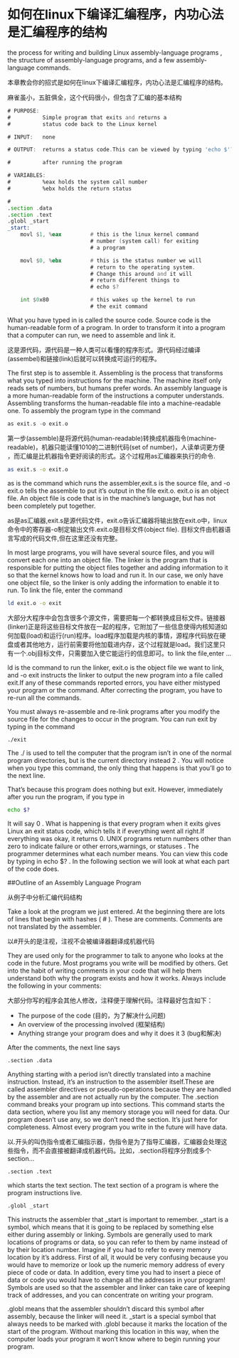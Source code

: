 # 如何在linux下编译汇编程序，内功心法是汇编程序的结构


the process for writing and building Linux assembly-language programs , the structure of assembly-language programs, and a few assembly-language commands.

本章教会你的招式是如何在linux下编译汇编程序，内功心法是汇编程序的结构。

麻雀虽小，五脏俱全，这个代码很小，但包含了汇编的基本结构

```asm
# PURPOSE:
#          Simple program that exits and returns a 
#          status code back to the Linux kernel

# INPUT:   none

# OUTPUT:  returns a status code.This can be viewed by typing 'echo $'?

#          after running the program

# VARIABLES:
#          %eax holds the system call number
#          %ebx holds the return status

#
.section .data
.section .text
.globl _start
_start:
    movl $1, %eax         # this is the linux kernel command
                          # number (system call) for exiting
                          # a program

    movl $0, %ebx         # this is the status number we will
                          # return to the operating system.
                          # Change this around and it will
                          # return different things to
                          # echo $?

    int $0x80             # this wakes up the kernel to run
                          # the exit command

```

What you have typed in is called the source code. Source code is the human-readable form of a program. In order to transform it into a program that a computer can run, we need to assemble and link it.

这是源代码，源代码是一种人类可以看懂的程序形式。源代码经过编译(assembel)和链接(link)后就可以转换成可运行的程序。

The first step is to assemble it. Assembling is the process that transforms what you typed into instructions for the machine. The machine itself only reads sets of numbers, but humans prefer words. An assembly language is a more human-readable form of the instructions a computer understands. Assembling transforms the human-readable file into a machine-readable one. To assembly the program type in the command

```asm
as exit.s -o exit.o
```

第一步(assemble)是将源代码(human-readable)转换成机器指令(machine-readable)，机器只能读懂1010的二进制代码(set of number)，人读单词更方便 ，而汇编是比机器指令更好阅读的形式。这个过程用as汇编器来执行的命令.

```sh
as exit.s -o exit.o
```

as is the command which runs the assembler,exit.s is the source file, and -o exit.o tells the assemble to put it’s output in the file exit.o. exit.o is an object file. An object file is code that is in the machine’s language, but has not been completely put together.

as是as汇编器,exit.s是源代码文件，exit.o告诉汇编器将输出放在exit.o中，linux命令中的寄存器-o制定输出文件.exit.o是目标文件(object file). 目标文件由机器语言写成的代码文件,但在这里还没有完整。

In most large programs, you will have several source files, and you will convert each one into an object file. The linker is the program that is responsible for putting the object files together and adding information to it so that the kernel knows how to load and run it. In our case, we only have one object file, so the linker is only adding the information to enable it to run. To link the file, enter the command

```sh
ld exit.o -o exit
```

大部分大程序中会包含很多个源文件，需要把每一个都转换成目标文件。链接器(linker)正是将这些目标文件放在一起的程序，它附加了一些信息使得内核知道如何加载(load)和运行(run)程序。load程序加载是内核的事情，源程序代码放在硬盘或者其他地方，运行前需要将他加载进内存，这个过程就是load。我们这里只有一个.obj目标文件，只需要加入使它能运行的信息即可。to link the file,enter ...

ld is the command to run the linker, exit.o is the object file we want to link, and -o exit instructs the linker to output the new program into a file called exit.If any of these commands reported errors, you have either mistyped your program or the command. After correcting the program, you have to re-run all the commands.

You must always re-assemble and re-link programs after you modify the source file for the changes to occur in the program. You can run exit by typing in the command

```sh
./exit
```

The ./ is used to tell the computer that the program isn’t in one of the normal program directories, but is the current directory instead 2 . You will notice when you type this command, the only thing that happens is that you’ll go to the next line.

That’s because this program does nothing but exit. However, immediately after you run the program, if you type in

```sh
echo $?
```

It will say 0 . What is happening is that every program when it exits gives Linux an exit status code, which tells it if everything went all right.If everything was okay, it returns 0. UNIX programs return numbers other than zero to indicate failure or other errors,warnings, or statuses . The programmer determines what each number means. You can view this code by typing in echo $? . In the following section we will look at what each part of the code does.

##Outline of an Assembly Language Program

从例子中分析汇编代码结构

Take a look at the program we just entered. At the beginning there are lots of lines that begin with hashes ( # ). These are comments. Comments are not translated by the assembler.

以#开头的是注视，注视不会被编译器翻译成机器代码

They are used only for the programmer to talk to anyone who looks at the code in the future. Most programs you write will be modified by others. Get into the habit of writing comments in your code that will help them understand both why the program exists and how it works. Always include the following in your comments:

大部分你写的程序会其他人修改，注释便于理解代码。注释最好包含如下：

- The purpose of the code (目的，为了解决什么问题)
- An overview of the processing involved (框架结构)
- Anything strange your program does and why it does it 3 (bug和解决)

After the comments, the next line says

```sh
.section .data
```

Anything starting with a period isn’t directly translated into a machine instruction. Instead, it’s an instruction to the assembler itself.These are called assembler directives or pseudo-operations because they are handled by the assembler and are not actually run by the computer. The .section command breaks your program up into sections. This command starts the data section, where you list any memory storage you will need for data. Our program doesn’t use any, so we don’t need the section. It’s just here for completeness. Almost every program you write in the future will have data.

以.开头的叫伪指令或者汇编指示器，伪指令是为了指导汇编器，汇编器会处理这些指令，而不会直接被翻译成机器代码。比如，.section将程序分割成多个section...

```sh
.section .text
```

which starts the text section. The text section of a program is where the program instructions live.

```sh
.globl _start
```

This instructs the assembler that _start is important to remember. _start is a symbol, which means that it is going to be replaced by something else either during assembly or linking. Symbols are generally used to mark locations of programs or data, so you can refer to them by name instead of by their location number. Imagine if you had to refer to every memory location by it’s address. First of all, it would be very confusing because you would have to memorize or look up the numeric memory address of every piece of code or data. In addition, every time you had to insert a piece of data or code you would have to change all the addresses in your program! Symbols are used so that the assembler and linker can take care of keeping track of addresses, and you can concentrate on writing your program.

.globl means that the assembler shouldn’t discard this symbol after assembly, because the linker will need it. _start is a special symbol that always needs to be marked with .globl because it marks the location of the start of the program. Without marking this location in this way, when the computer loads your program it won’t know where to begin running your program.